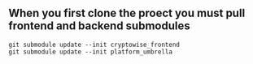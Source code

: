 ## When you first clone the proect you must pull frontend and backend submodules
```
git submodule update --init cryptowise_frontend
git submodule update --init platform_umbrella
```
